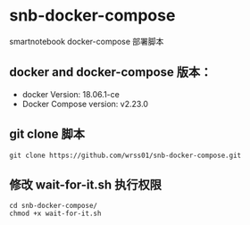 # snb-docker-compose
smartnotebook docker-compose 部署脚本

## docker and docker-compose 版本：
- docker Version: 18.06.1-ce
- Docker Compose version: v2.23.0

## git clone 脚本
```shell
git clone https://github.com/wrss01/snb-docker-compose.git
```
## 修改 wait-for-it.sh 执行权限
```shell
cd snb-docker-compose/
chmod +x wait-for-it.sh 
```
